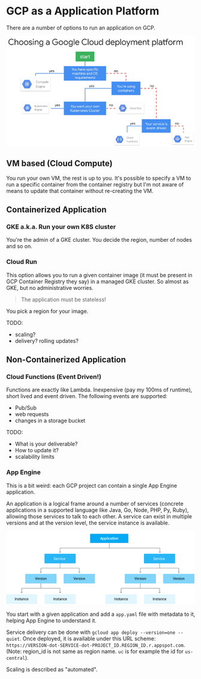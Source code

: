 # GCP as a Application Platform

There are a number of options to run an application on GCP.

![choosing application platform](gcp-choosing-a-deployment-type.png)

## VM based (Cloud Compute)

You run your own VM, the rest is up to you. It's possible to specify a VM to run a specific container from the container registry but I'm not aware of means to update that container without re-creating the VM.

## Containerized Application

### GKE a.k.a. Run your own K8S cluster

You're the admin of a GKE cluster. You decide the region, number of nodes and so on.

### Cloud Run

This option allows you to run a given container image (it must be present in GCP Container Registry they say) in a managed GKE cluster.
So almost as GKE, but no administrative worries.

> The application must be stateless!

You pick a region for your image.

TODO:
* scaling?
* delivery? rolling updates?

## Non-Containerized Application

### Cloud Functions (Event Driven!)

Functions are exactly like Lambda. Inexpensive (pay my 100ms of runtime), short lived and event driven. The following events are supported:
* Pub/Sub
* web requests
* changes in a storage bucket

TODO:
* What is your deliverable? 
* How to update it?
* scalability limits

### App Engine

This is a bit weird: each GCP project can contain a single App Engine application. 

An application is a logical frame around a number of services (concrete applications in a supported language like Java, Go, Node, PHP, Py, Ruby), allowing those services to talk to each other. A service can exist in multiple versions and at the version level, the service instance is available.

![app engine model](gcp-app-engine-application-model.png)

You start with a given application and add a `app.yaml` file with metadata to it, helping App Engine to understand it.

Service delivery can be done with `gcloud app deploy --version=one --quiet`. Once deployed, it is available under this URL scheme: `https://VERSION-dot-SERVICE-dot-PROJECT_ID.REGION_ID.r.appspot.com`. (Note: region_id is not same as region name. `uc` is for example the id for `us-central`).

Scaling is described as "automated".
